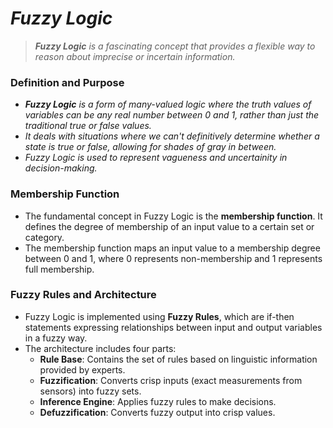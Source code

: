 # _Fuzzy Logic_

> _**Fuzzy Logic** is a fascinating concept that provides a flexible way to reason about imprecise or incertain information._

### Definition and Purpose
- _**Fuzzy Logic** is a form of many-valued logic where the truth values of variables can be any real number between 0 and 1, rather than just the traditional true or false values._
- _It deals with situations where we can't definitively determine whether a state is true or false, allowing for shades of gray in between._
- _Fuzzy Logic is used to represent vagueness and uncertainity in decision-making._

### Membership Function
- The fundamental concept in Fuzzy Logic is the **membership function**. It defines the degree of membership of an input value to a certain set or category.
- The membership function maps an input value to a membership degree between 0 and 1, where 0 represents non-membership and 1 represents full membership.

### Fuzzy Rules and Architecture
- Fuzzy Logic is implemented using **Fuzzy Rules**, which are if-then statements expressing relationships between input and output variables in a fuzzy way.
- The architecture includes four parts:
    - **Rule Base**: Contains the set of rules based on linguistic information provided by experts.
    - **Fuzzification**: Converts crisp inputs (exact measurements from sensors) into fuzzy sets.
    - **Inference Engine**: Applies fuzzy rules to make decisions.
    - **Defuzzification**: Converts fuzzy output into crisp values.
